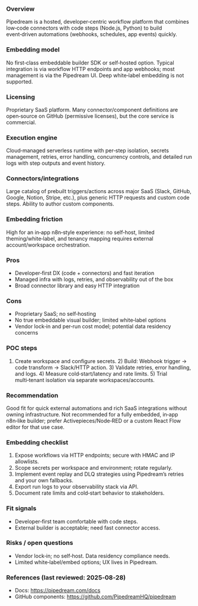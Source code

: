 ### Overview
Pipedream is a hosted, developer‑centric workflow platform that combines low‑code connectors with code steps (Node.js, Python) to build event‑driven automations (webhooks, schedules, app events) quickly.

### Embedding model
No first‑class embeddable builder SDK or self‑hosted option. Typical integration is via workflow HTTP endpoints and app webhooks; most management is via the Pipedream UI. Deep white‑label embedding is not supported.

### Licensing
Proprietary SaaS platform. Many connector/component definitions are open‑source on GitHub (permissive licenses), but the core service is commercial.

### Execution engine
Cloud‑managed serverless runtime with per‑step isolation, secrets management, retries, error handling, concurrency controls, and detailed run logs with step outputs and event history.

### Connectors/integrations
Large catalog of prebuilt triggers/actions across major SaaS (Slack, GitHub, Google, Notion, Stripe, etc.), plus generic HTTP requests and custom code steps. Ability to author custom components.

### Embedding friction
High for an in‑app n8n‑style experience: no self‑host, limited theming/white‑label, and tenancy mapping requires external account/workspace orchestration.

### Pros
- Developer‑first DX (code + connectors) and fast iteration
- Managed infra with logs, retries, and observability out of the box
- Broad connector library and easy HTTP integration

### Cons
- Proprietary SaaS; no self‑hosting
- No true embeddable visual builder; limited white‑label options
- Vendor lock‑in and per‑run cost model; potential data residency concerns

### POC steps
1) Create workspace and configure secrets. 2) Build: Webhook trigger → code transform → Slack/HTTP action. 3) Validate retries, error handling, and logs. 4) Measure cold‑start/latency and rate limits. 5) Trial multi‑tenant isolation via separate workspaces/accounts.

### Recommendation
Good fit for quick external automations and rich SaaS integrations without owning infrastructure. Not recommended for a fully embedded, in‑app n8n‑like builder; prefer Activepieces/Node‑RED or a custom React Flow editor for that use case.

### Embedding checklist
1) Expose workflows via HTTP endpoints; secure with HMAC and IP allowlists.
2) Scope secrets per workspace and environment; rotate regularly.
3) Implement event replay and DLQ strategies using Pipedream’s retries and your own fallbacks.
4) Export run logs to your observability stack via API.
5) Document rate limits and cold‑start behavior to stakeholders.

### Fit signals
- Developer‑first team comfortable with code steps.
- External builder is acceptable; need fast connector access.

### Risks / open questions
- Vendor lock‑in; no self‑host. Data residency compliance needs.
- Limited white‑label/embed options; UX lives in Pipedream.

### References (last reviewed: 2025‑08‑28)
- Docs: https://pipedream.com/docs
- GitHub components: https://github.com/PipedreamHQ/pipedream